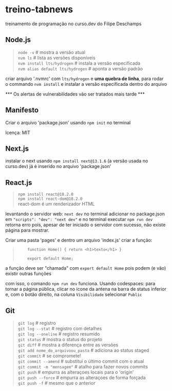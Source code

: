 # treino-tabnews
treinamento de programação no curso.dev do Filipe Deschamps

## Node.js
>`node -v` # mostra a versão atual<br>
>`nvm ls` # lista as versões disponíveis<br>
>`nvm install lts/hydrogen` # instala a versão especificada<br>
>`nvm alias default lts/hydrogen` # aponta a versão padrão<br>

criar arquivo '.nvmrc' com `lts/hydrogen` e **uma quebra de linha**, para rodar o commando `nvm install` e instalar a versão especificada dentro do arquivo

*** Os alertas de vulnerabilidades vão ser tratados mais tarde ***
## Manifesto
Criar o arquivo 'package.json' usando `npm init` no terminal

lcença: MIT

## Next.js
instalar o next usando `npm install next@13.1.6` (a versão usada no curso.dev)
já é inserido no arquivo 'package.json'

## React.js
>`npm install react@18.2.0`<br>
>`npm install react-dom@18.2.0`<br>
react-dom é um renderizador HTML


levantando o servidor web: `next dev` no terminal
adicionar no package.json em `"scripts": "dev": "next dev"`
e no terminal executar `npm run dev`
    retorna erro pois, apesar de ter iniciado o servidor com sucesso, não existe página para mostrar.

Criar uma pasta 'pages' e dentro um arquivo 'index.js'
criar a função:
>`    function Home() { return <h1>texto</h1> }`
>
>`    export default Home;`

a função deve ser "chamada" com `export default Home` pois podem (e vão) existir outras funções

com isso, o comando `npm run dev` funciona.
Usando codespaces: para tornar a página pública, clicar no ícone da antena na barra de status inferior e, com o botão direito, na coluna `Visibilidade` selecionar `Public`

## Git
>`git log` # registro <br>
>`git log --stat` # registro com detalhes <br>
>`git log --oneline` # registro resumido <br>
>`git status`  # mostra o status do projeto <br>
>`git diff` # mostra a diferença entre as versões <br>
>`git add nome_do_arquivoou_pasta` # adiciona ao status staged <br>
>`git commit` # se compromete! <br>
>`git commit --amend` # substitui o último commit com o atual <br>
>`git commit -m "mensagem"` # atalho para fazer novos commits <br>
>`git push` # empurra as alteraçoes locais para o 'origin' <br>
>`git push --force` # empurra as alteraçoes de forma forçada <br>
>`git push -f` # mesmo que o anterior <br>
